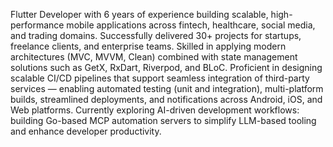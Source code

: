 

<!--
### Hi there 👋
**neel-sharma/neel-sharma** is a ✨ _special_ ✨ repository because its `README.md` (this file) appears on your GitHub profile.
From writing .bat 'viruses' behind school notebooks to engineering my 
objective for learning computer languages was to automate every 
repetitive activity that we do again and again daily. 

More about me: https://neelsharma.dev-->

Flutter Developer with 6 years of experience building scalable, high-performance mobile applications across fintech, healthcare, social media, and trading domains. Successfully delivered 30+ projects for startups, freelance clients, and enterprise teams. Skilled in applying modern architectures (MVC, MVVM, Clean) combined with state management solutions such as GetX, RxDart, Riverpod, and BLoC.
Proficient in designing scalable CI/CD pipelines that support seamless integration of third-party services — enabling automated testing (unit and integration), multi-platform builds, streamlined deployments, and notifications across Android, iOS, and Web platforms.
Currently exploring AI-driven development workflows: building Go-based MCP automation servers to simplify LLM-based tooling and enhance developer productivity.


